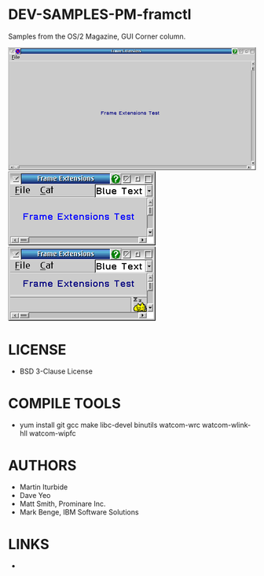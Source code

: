 # DEV-SAMPLES-PM-framctl
Samples from the OS/2 Magazine, GUI Corner column. 

![Framctl1 ScreenShot](/wiki/framctl1_001.png)
![Framctl2 ScreenShot](/wiki/framctl2_001.png)
![Framctl3 ScreenShot](/wiki/framctl3_001.png)

LICENSE
===============
* BSD 3-Clause License

COMPILE TOOLS
===============
* yum install git gcc make libc-devel binutils watcom-wrc watcom-wlink-hll watcom-wipfc
 
AUTHORS
===============
* Martin Iturbide
* Dave Yeo
* Matt Smith, Prominare Inc.                         
* Mark Benge, IBM Software Solutions  

LINKS
===============
* 
